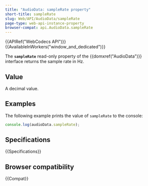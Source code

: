 ```yaml
---
title: "AudioData: sampleRate property"
short-title: sampleRate
slug: Web/API/AudioData/sampleRate
page-type: web-api-instance-property
browser-compat: api.AudioData.sampleRate
---
```


{{APIRef("WebCodecs API")}}{{AvailableInWorkers("window_and_dedicated")}}

The **`sampleRate`** read-only property of the {{domxref("AudioData")}} interface returns the sample rate in Hz.

## Value

A decimal value.

## Examples

The following example prints the value of `sampleRate` to the console:

```js
console.log(audioData.sampleRate);
```

## Specifications

{{Specifications}}

## Browser compatibility

{{Compat}}
